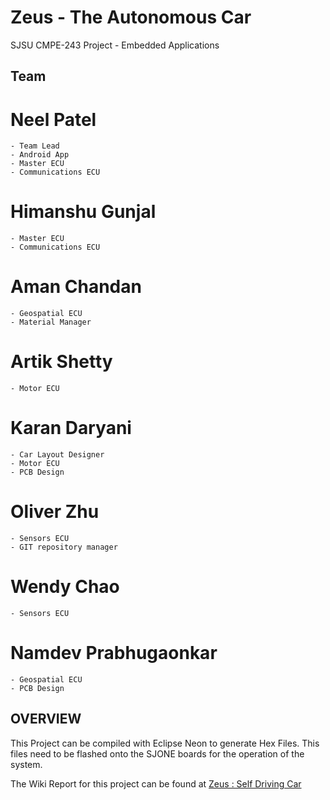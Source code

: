 # Zeus - The Autonomous Car

SJSU CMPE-243 Project - Embedded Applications

## Team

# Neel Patel
    - Team Lead
    - Android App
    - Master ECU
    - Communications ECU
# Himanshu Gunjal
    - Master ECU
    - Communications ECU
# Aman Chandan
    - Geospatial ECU
    - Material Manager
# Artik Shetty
    - Motor ECU
# Karan Daryani
    - Car Layout Designer
    - Motor ECU
    - PCB Design
# Oliver Zhu
    - Sensors ECU
    - GIT repository manager
# Wendy Chao
    - Sensors ECU
# Namdev Prabhugaonkar
    - Geospatial ECU
    - PCB Design

## OVERVIEW 

 This Project can be compiled with Eclipse Neon to generate Hex Files. This files need to be flashed onto the SJONE boards for the operation of the system.
 
 The Wiki Report for this project can be found at [Zeus : Self Driving Car](http://socialledge.com/sjsu/index.php/S19:_Zeus)
